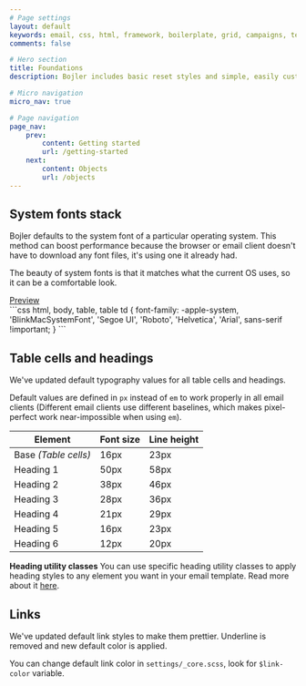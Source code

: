 ```yaml
---
# Page settings
layout: default
keywords: email, css, html, framework, boilerplate, grid, campaigns, templates, bojler, slicejack
comments: false

# Hero section
title: Foundations
description: Bojler includes basic reset styles and simple, easily customized typography for headings and table cells. Lets take a look at bojler foundations.

# Micro navigation
micro_nav: true

# Page navigation
page_nav:
    prev:
        content: Getting started
        url: /getting-started
    next:
        content: Objects
        url: /objects
---
```


## System fonts stack
Bojler defaults to the system font of a particular operating system. This method can boost performance because the browser or email client doesn't have to download any font files, it's using one it already had.

The beauty of system fonts is that it matches what the current OS uses, so it can be a comfortable look.

<div class="example">
    <a href="../examples/foundations/typography.html" target="blank">Preview</a>
</div>
```css
html,
body,
table,
table td {
    font-family: -apple-system, 'BlinkMacSystemFont', 'Segoe UI', 'Roboto', 'Helvetica', 'Arial', sans-serif !important;
}
```

## Table cells and headings
We've updated default typography values for all table cells and headings.

Default values are defined in `px` instead of `em` to work properly in all email clients (Different email clients use different baselines, which makes pixel-perfect work near-impossible when using `em`).

<table>
    <thead>
        <tr>
            <th>Element</th>
            <th>Font size</th>
            <th>Line height</th>
        </tr>
    </thead>
    <tbody>
        <tr>
            <td>Base <em>(Table cells)</em></td>
            <td>16px</td>
            <td>23px</td>
        </tr>
        <tr>
            <td>Heading 1</td>
            <td>50px</td>
            <td>58px</td>
        </tr>
        <tr>
            <td>Heading 2</td>
            <td>38px</td>
            <td>46px</td>
        </tr>
        <tr>
            <td>Heading 3</td>
            <td>28px</td>
            <td>36px</td>
        </tr>
        <tr>
            <td>Heading 4</td>
            <td>21px</td>
            <td>29px</td>
        </tr>
        <tr>
            <td>Heading 5</td>
            <td>16px</td>
            <td>23px</td>
        </tr>
        <tr>
            <td>Heading 6</td>
            <td>12px</td>
            <td>20px</td>
        </tr>
    </tbody>
</table>

<div class="callout callout--info">
    <p><strong>Heading utility classes</strong> You can use specific heading utility classes to apply heading styles to any element you want in your email template. Read more about it <a href="/utility-classes/#headings">here</a>.</p>
</div>

## Links
We've updated default link styles to make them prettier. Underline is removed and new default color is applied.

You can change default link color in `settings/_core.scss`, look for `$link-color` variable.

